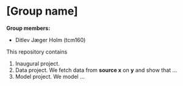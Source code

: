 # \[Group name\]

**Group members:**
- Ditlev Jæger Holm (tcm160)

This repository contains  
1. Inaugural project. 
2. Data project. We fetch data from **source x** on **y** and show that ...
3. Model project. We model ...
